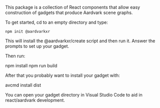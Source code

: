 This package is a collection of React components that allow easy construction of gadgets that produce Aardvark scene graphs.

To get started, cd to an empty directory and type: 

	npm init @aardvarkxr

This will install the @aardvarkxr/create script and then run it. Answer the prompts to set up your gadget.

Then run:

  npm install
  npm run build

After that you probably want to install your gadget with: 

  avcmd install dist

You can open your gadget directory in Visual Studio Code to aid in react/aardvark development.
